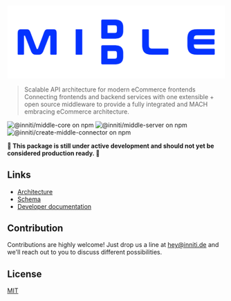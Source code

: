 ![middle](middle.svg)

> Scalable API architecture for modern eCommerce frontends
> Connecting frontends and backend services with one extensible + open source middleware to provide a fully integrated and MACH embracing eCommerce architecture.

![@inniti/middle-core on npm](https://img.shields.io/npm/v/@inniti/middle-core?style=flat-square&label=middle-core)
![@inniti/middle-server on npm](https://img.shields.io/npm/v/@inniti/middle-server?style=flat-square&label=middle-server)
![@inniti/create-middle-connector on npm](https://img.shields.io/npm/v/@inniti/create-middle-connector?style=flat-square&label=create-middle-connector)

**🚧 This package is still under active development and should not yet be considered production ready. 🚧**

## Links

- [Architecture](https://middle.inniti.de/)
- [Schema](https://middle.inniti.de/schema/)
- [Developer documentation](docs/README.md)

## Contribution

Contributions are highly welcome!
Just drop us a line at hey@inniti.de and we'll reach out to you to discuss different possibilities.

## License

[MIT](https://opensource.org/licenses/MIT)
